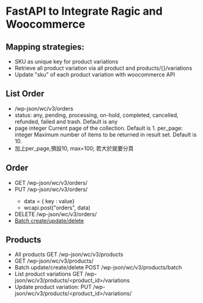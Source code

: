 # FastAPI to Integrate Ragic and Woocommerce

## Mapping strategies:
 - SKU as unique key for product variations
 - Retrieve all product variation via all product and products/{}/variations
 - Update "sku" of each product variation with woocommerce API
## List Order
 - /wp-json/wc/v3/orders
 - status: any, pending, processing, on-hold, completed, cancelled, refunded, failed and trash. Default is any
 - page	integer	Current page of the collection. Default is 1.
 per_page: 	integer	Maximum number of items to be returned in result set. Default is 10.
 - 加上per_page,預設10, max=100; 若大於就要分頁

## Order
 - GET /wp-json/wc/v3/orders/<id>
 - PUT /wp-json/wc/v3/orders/<id>
   - data = { key : value}
   - wcapi.post("orders", data)
 - DELETE /wp-json/wc/v3/orders/<id>
 - [Batch create/update/delete](https://woocommerce.github.io/woocommerce-rest-api-docs/?python#batch-update-orders) 
  
## Products
 - All products GET /wp-json/wc/v3/products
 - GET /wp-json/wc/v3/products/<id>
 - Batch update/create/delete POST /wp-json/wc/v3/products/batch
 - List product variations GET /wp-json/wc/v3/products/<product_id>/variations 
 - Update product variation: PUT /wp-json/wc/v3/products/<product_id>/variations/<id>